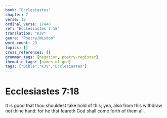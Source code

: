 ```yaml
---
book: "Ecclesiastes"
chapter: 7
verse: 18
ordinal_verse: 17448
ref: "Ecclesiastes 7:18"
translation: "KJV"
genre: "Poetry/Wisdom"
word_count: 29
topics: []
cross_references: []
grammar_tags: [negation, poetry-register]
thematic_tags: [names-of-god]
tags: ["Bible","KJV","Ecclesiastes"]
---
```


# Ecclesiastes 7:18

It is good that thou shouldest take hold of this; yea, also from this withdraw not thine hand: for he that feareth God shall come forth of them all.
